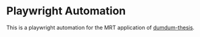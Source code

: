 # Playwright Automation


This is a playwright automation for the MRT application of [dumdum-thesis](https://github.com/dumdum-thesis).

